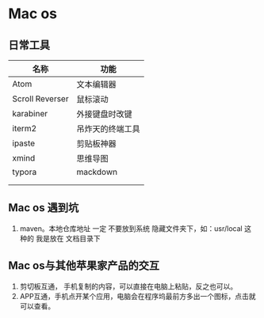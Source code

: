 # Mac os 

## 日常工具



| 名称            | 功能             |
| --------------- | ---------------- |
| Atom            | 文本编辑器       |
| Scroll Reverser | 鼠标滚动         |
| karabiner       | 外接键盘时改键   |
| iterm2          | 吊炸天的终端工具 |
| ipaste          | 剪贴板神器       |
| xmind           | 思维导图         |
| typora          | mackdown         |
|                 |                  |
|                 |                  |



## Mac os 遇到坑

1. maven。本地仓库地址 一定 不要放到系统 隐藏文件夹下，如：usr/local 这种的 我是放在 文档目录下

## Mac os与其他苹果家产品的交互

1. 剪切板互通， 手机复制的内容，可以直接在电脑上粘贴，反之也可以。
2. APP互通，手机点开某个应用，电脑会在程序坞最前方多出一个图标，点击就可以查看。
